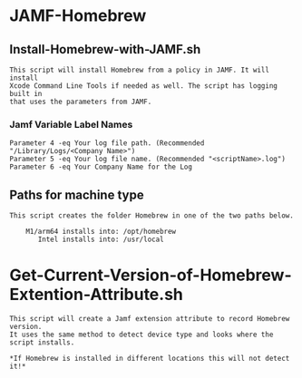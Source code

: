 # JAMF-Homebrew

## Install-Homebrew-with-JAMF.sh
	This script will install Homebrew from a policy in JAMF. It will install
	Xcode Command Line Tools if needed as well. The script has logging built in
	that uses the parameters from JAMF.
	
	
###	Jamf Variable Label Names

	Parameter 4 -eq Your log file path. (Recommended "/Library/Logs/<Company Name>")
	Parameter 5 -eq Your log file name. (Recommended "<scriptName>.log")
	Parameter 6 -eq Your Company Name for the Log
	
	

## Paths for machine type

	This script creates the folder Homebrew in one of the two paths below.
	
		M1/arm64 installs into: /opt/homebrew
		   Intel installs into: /usr/local
		

# Get-Current-Version-of-Homebrew-Extention-Attribute.sh
	This script will create a Jamf extension attribute to record Homebrew version.
	It uses the same method to detect device type and looks where the script installs.
	
	*If Homebrew is installed in different locations this will not detect it!*